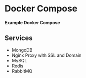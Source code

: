 # Docker Compose
#### Example Docker Compose

## Services
- MongoDB
- Nginx Proxy with SSL and Domain
- MySQL
- Redis
- RabbitMQ